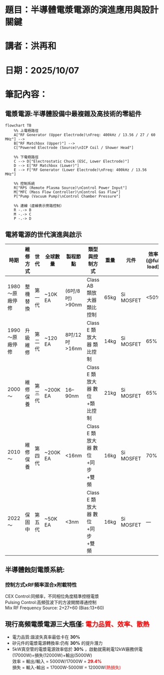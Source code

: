 # 題目：半導體電漿電源的演進應用與設計關鍵
# 講者：洪再和
# 日期：2025/10/07
# 筆記內容：

## 電漿電源:半導體設備中最複雜及高技術的零組件

```mermaid
flowchart TB
    %% 上電極路徑
    A["RF Generator (Upper Electrode)\nFreq: 400kHz / 13.56 / 27 / 60 MHz"] --> 
    B["RF Matchbox (Upper)"] --> 
    C["Powered Electrode (Source)\nICP Coil / Shower Head"]

    %% 下電極路徑
    C --> D["Electrostatic Chuck (ESC, Lower Electrode)"]
    D --> E["RF Matchbox (Lower)"]
    E --> F["RF Generator (Lower Electrode)\nFreq: 400kHz / 13.56 MHz"]

    %% 控制系統
    R["RPS (Remote Plasma Source)\nControl Power Input"]
    M["MFC (Mass Flow Controller)\nControl Gas Flow"]
    P["Pump (Vacuum Pump)\nControl Chamber Pressure"]

    %% 連線（虛線表示旁路控制）
    R -.-> B
    M -.-> C
    P -.-> D

```
## 電將電源的世代演進與啟示

| 時期           | 維修方式   | 世代   | 全球數量 | 製程節點          | 類型與控制方式             | 重量  | 元件       | 效率 (@full load) | 備註                    |
|----------------|------------|--------|-----------|-------------------|----------------------------|-------|-------------|------------------|-------------------------|
| 1980～原廠停修 | 整機替換   | 第一代 | ~10K EA   | (6吋/8吋) >90nm   | Class AB 類放大器 類比控制 | 65kg  | Si MOSFET   | <50%             |                         |
| 1990～原廠停修 | 升級維修   | 第二代 | ~120 EA   | 8吋/12吋 >16nm    | Class E 類放大器 類比控制  | 14kg  | Si MOSFET   | 65%              |                         |
| 2000～         | 維修保養   | 第三代 | ~200K EA  | 16–90nm           | Class E 類放大器 數位+類比控制 | 21kg  | Si MOSFET   | 65%              |                         |
| 2010～         | 維修保養   | 第四代 | ~200K EA  | <16nm             | Class E 類放大器 數位+同步+雙頻 | 16kg  | Si MOSFET   | 70%              |                         |
| 2022～         | 保固中     | 第五代 | ~50K EA   | <3nm              | Class E 類放大器 數位+同步+雙頻 | 16kg  | Si MOSFET   | —                | 無須 Matchbox / DirectDriver |

## 半導體蝕刻電漿系統:
### 控制方式xRF頻率混合x附載特性 <br>
CEX Control:同頻率，不同相位角度精準控穩電漿 <br>
Pulsing Control:高頻弦波下的方波開關導通控制<br>
Mix RF Frequency Source: 2+27+60 (Bias:13+60)<br>

## 現行高頻電漿電源三大瓶僅:<font color="red"> 電力品質、效率、散熱</font>
* 電力品質:諧波失真率最低卡在 **30%**
* 矽元件的電漿電源轉換率:仍有 **30%** 的提升潛力
* 5kW真空管的電漿電源效率低於 **30%** ，啟動就需耗電12kW廠務供電(17000W)=損失(12000W)+輸出(5000W)<br>
  效率 = 輸出/輸入 = 5000W/17000W = <font color ="red">**29.4%**</font> <br>
  損失 = 輸入-輸出 = 17000W-5000W = 12000W<font color ="red">(熱損失)</font>
